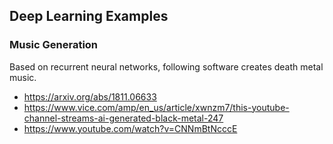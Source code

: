 ## Deep Learning Examples



### Music Generation

Based on recurrent neural networks, following software creates death metal music.

- https://arxiv.org/abs/1811.06633
- https://www.vice.com/amp/en_us/article/xwnzm7/this-youtube-channel-streams-ai-generated-black-metal-247
- https://www.youtube.com/watch?v=CNNmBtNcccE

